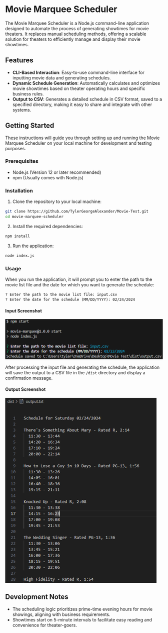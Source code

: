# Movie Marquee Scheduler

The Movie Marquee Scheduler is a Node.js command-line application designed to automate the process of generating showtimes for movie theaters. It replaces manual scheduling methods, offering a scalable solution for theaters to efficiently manage and display their movie showtimes.

## Features

- **CLI-Based Interaction**: Easy-to-use command-line interface for inputting movie data and generating schedules.
- **Dynamic Schedule Generation**: Automatically calculates and optimizes movie showtimes based on theater operating hours and specific business rules.
- **Output to CSV**: Generates a detailed schedule in CSV format, saved to a specified directory, making it easy to share and integrate with other systems.

## Getting Started

These instructions will guide you through setting up and running the Movie Marquee Scheduler on your local machine for development and testing purposes.

### Prerequisites

- Node.js (Version 12 or later recommended)
- npm (Usually comes with Node.js)

### Installation

1. Clone the repository to your local machine:

```bash
git clone https://github.com/TylerGeorgeAlexander/Movie-Test.git
cd movie-marquee-scheduler
```

2. Install the required dependencies:

```bash
npm install
```

3. Run the application:

```bash
node index.js
```

### Usage

When you run the application, it will prompt you to enter the path to the movie list file and the date for which you want to generate the schedule:

```
? Enter the path to the movie list file: input.csv
? Enter the date for the schedule (MM/DD/YYYY): 02/24/2024
```

#### Input Screenshot

![Input Screenshot for the CLI](./assets/input-screenshot.png)

After processing the input file and generating the schedule, the application will save the output to a CSV file in the `/dist` directory and display a confirmation message.

#### Output Screenshot

![Output Screenshot for the CLI](./assets/output-screenshot.png)

## Development Notes

- The scheduling logic prioritizes prime-time evening hours for movie showings, aligning with business requirements.
- Showtimes start on 5-minute intervals to facilitate easy reading and convenience for theater-goers.
